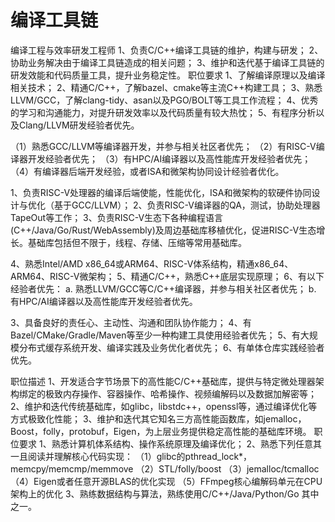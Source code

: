 # 编译工具链

编译工程与效率研发工程师
1、负责C/C++编译工具链的维护，构建与研发；
2、协助业务解决由于编译工具链造成的相关问题；
3、维护和迭代基于编译工具链的研发效能和代码质量工具，提升业务稳定性。
职位要求
1、了解编译原理以及编译相关技术；
2、精通C/C++，了解bazel、cmake等主流C++构建工具；
3、熟悉LLVM/GCC，了解clang-tidy、asan以及PGO/BOLT等工具工作流程；
4、优秀的学习和沟通能力，对提升研发效率以及代码质量有较大热忱；
5、有程序分析以及Clang/LLVM研发经验者优先。

（1）熟悉GCC/LLVM等编译器开发，并参与相关社区者优先；
（2）有RISC-V编译器开发经验者优先；
（3）有HPC/AI编译器以及高性能库开发经验者优先；
（4）有编译器后端开发经验，或者ISA和微架构协同设计经验者优化。


1、负责RISC-V处理器的编译后端使能，性能优化，ISA和微架构的软硬件协同设计与优化（基于GCC/LLVM）；
2、负责RISC-V编译器的QA，测试，协助处理器TapeOut等工作；
3、负责RISC-V生态下各种编程语言(C++/Java/Go/Rust/WebAssembly)及周边基础库移植优化，促进RISC-V生态增长。基础库包括但不限于，线程、存储、压缩等常用基础库。


4、熟悉Intel/AMD x86_64或ARM64、RISC-V体系结构，精通x86_64、ARM64、RISC-V微架构；
5、精通C/C++，熟悉C++底层实现原理；
6、有以下经验者优先：
a. 熟悉LLVM/GCC等C/C++编译器，并参与相关社区者优先；
b. 有HPC/AI编译器以及高性能库开发经验者优先。



3、具备良好的责任心、主动性、沟通和团队协作能力；
4、有Bazel/CMake/Gradle/Maven等至少一种构建工具使用经验者优先；
5、有大规模分布式缓存系统开发、编译实践及业务优化者优先；
6、有单体仓库实践经验者优先。



职位描述
1、开发适合字节场景下的高性能C/C++基础库，提供与特定微处理器架构绑定的极致内存操作、容器操作、哈希操作、视频编解码以及数据加解密等；
2、维护和迭代传统基础库，如glibc，libstdc++，openssl等，通过编译优化等方式极致化性能；
3、维护和迭代其它知名三方高性能函数库，如jemalloc，Boost，folly，protobuf，Eigen，为上层业务提供稳定高性能的基础库环境。
职位要求
1、熟悉计算机体系结构、操作系统原理及编译优化；
2、熟悉下列任意其一且阅读并理解核心代码实现：
（1）glibc的pthread_lock*，memcpy/memcmp/memmove
（2）STL/folly/boost
（3）jemalloc/tcmalloc
（4）Eigen或者任意开源BLAS的优化实现
（5）FFmpeg核心编解码单元在CPU架构上的优化
3、熟练数据结构与算法，熟练使用C/C++/Java/Python/Go 其中之一。